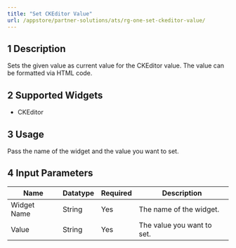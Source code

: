 ```yaml
---
title: "Set CKEditor Value"
url: /appstore/partner-solutions/ats/rg-one-set-ckeditor-value/
---
```


## 1 Description

Sets the given value as current value for the CKEditor value. The value can be formatted via HTML code.

## 2 Supported Widgets

* CKEditor

## 3 Usage

Pass the name of the widget and the value you want to set.

## 4 Input Parameters

Name | Datatype | Required | Description
---- | -------- | ------- |---------------
Widget Name | String | Yes | The name of the widget.
Value | String | Yes | The value you want to set.
